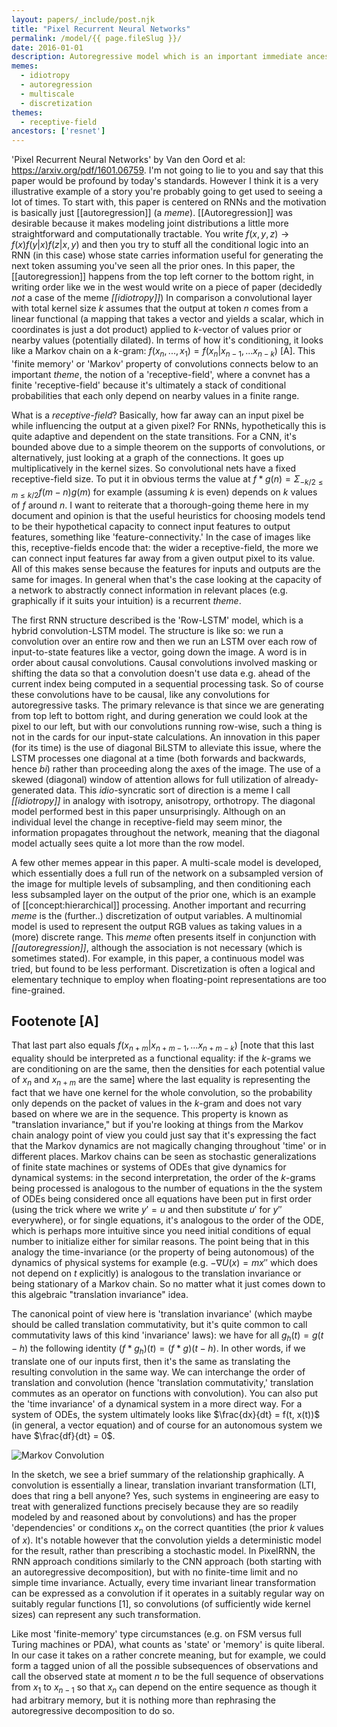 ```yaml
---
layout: papers/_include/post.njk
title: "Pixel Recurrent Neural Networks"
permalink: /model/{{ page.fileSlug }}/
date: 2016-01-01
description: Autoregressive model which is an important immediate ancestor to Wavenet
memes:
  - idiotropy
  - autoregression
  - multiscale
  - discretization
themes:
  - receptive-field
ancestors: ['resnet']
---
```


'Pixel Recurrent Neural Networks' by Van den Oord et al: https://arxiv.org/pdf/1601.06759.  I'm not going to lie to you and say that this paper would be profound by today's standards. However I think it is a very illustrative example of a story you're probably going to get used to seeing a lot of times. To start with, this paper is centered on RNNs and the motivation is basically just [[autoregression]] (a *meme*). [[Autoregression]] was desirable because it makes modeling joint distributions a little more straightforward and computationally tractable. You write $f(x,y,z) \rightarrow f(x)f(y | x)f(z | x, y)$ and then you try to stuff all the conditional logic into an RNN (in this case) whose state carries information useful for generating the next token assuming you've seen all the prior ones. In this paper, the [[autoregression]] happens from the top left corner to the bottom right, in writing order like we in the west would write on a piece of paper (decidedly *not* a case of the meme *[[idiotropy]]*) In comparison a convolutional layer with total kernel size $k$ assumes that the output at token $n$ comes from a linear functional (a mapping that takes a vector and yields a scalar, which in coordinates is just a dot product) applied to $k$-vector of values prior or nearby values (potentially dilated). In terms of how it's conditioning, it looks like a Markov chain on a $k$-gram: $f(x_n, ..., x_1) = f(x_n | x_{n-1}, ... x_{n-k})$ [A].  This 'finite memory' or 'Markov' property of convolutions connects below to an important *theme*, the notion of a 'receptive-field', where a convnet has a finite 'receptive-field' because it's ultimately a stack of conditional probabilities that each only depend on nearby values in a finite range.

What is a *receptive-field*? Basically, how far away can an input pixel be while influencing the output at a given pixel? For RNNs, hypothetically this is quite adaptive and dependent on the state transitions. For a CNN, it's bounded above due to a simple theorem on the supports of convolutions, or alternatively, just looking at a graph of the connections. It goes up multiplicatively in the kernel sizes. So convolutional nets have a fixed receptive-field size. To put it in obvious terms the value at $f * g (n) = \Sigma_{-k/2 \leq m \leq k/2} f(m - n)g(m)$ for example (assuming $k$ is even) depends on $k$ values of $f$ around $n$. I want to reiterate that a thorough-going theme here in my document and opinion is that the useful heuristics for choosing models tend to be their hypothetical capacity to connect input features to output features, something like 'feature-connectivity.' In the case of images like this, receptive-fields encode that: the wider a receptive-field, the more we can connect input features far away from a given output pixel to its value. All of this makes sense because the features for inputs and outputs are the same for images. In general when that's the case looking at the capacity of a network to abstractly connect information in relevant places (e.g. graphically if it suits your intuition) is a recurrent *theme*.

 The first RNN structure described is the 'Row-LSTM' model, which is a hybrid convolution-LSTM model. The structure is like so: we run a convolution over an entire row and then we run an LSTM over each row of input-to-state features like a vector, going down the image.  A word is in order about causal convolutions. Causal convolutions involved masking or shifting the data so that a convolution doesn't use data e.g. ahead of the current index being computed in a sequential processing task. So of course these convolutions have to be causal, like any convolutions for autoregressive tasks. The primary relevance is that since we are generating from top left to bottom right, and during generation we could look at the pixel to our left, but with our convolutions running row-wise, such a thing is not in the cards for our input-state calculations. An innovation in this paper (for its time) is the use of diagonal BiLSTM to alleviate this issue, where the LSTM processes one diagonal at a time (both forwards and backwards, hence *bi*) rather than proceeding along the axes of the image. The use of a skewed (diagonal) window of attention allows for full utilization of already-generated data. This *idio*-syncratic sort of direction is a meme I call *[[idiotropy]]* in analogy with isotropy, anisotropy, orthotropy. The diagonal model performed best in this paper unsurprisingly. Although on an individual level the change in receptive-field may seem minor, the information propagates throughout the network, meaning that the diagonal model actually sees quite a lot more than the row model.

A few other memes appear in this paper. A multi-scale model is developed, which essentially does a full run of the network on a subsampled version of the image for multiple levels of subsampling, and then conditioning each less subsampled layer on the output of the prior one, which is an example of [[concept:hierarchical]] processing. Another important and recurring *meme* is the (further..) discretization of output variables. A multinomial model is used to represent the output RGB values as taking values in a (more) discrete range. This *meme* often presents itself in conjunction with *[[autoregression]]*, although the association is not necessary (which is sometimes stated). For example, in this paper, a continuous model was tried, but found to be less performant. Discretization is often a logical and elementary technique to employ when floating-point representations are too fine-grained. 

## Footenote [A]

That last part also equals $f(x_{n+m} | x_{n+m-1}, ... x_{n+m-k})$ [note that this last equality should be interpreted as a functional equality: if the $k$-grams we are conditioning on are the same, then the densities for each potential value of $x_n$ and $x_{n+m}$ are the same] where the last equality is representing the fact that we have one kernel for the whole convolution, so the probability only depends on the packet of values in the $k$-gram and does not vary based on where we are in the sequence. This property is known as "translation invariance," but if you're looking at things from the Markov chain analogy point of view you could just say that it's expressing the fact that the Markov dynamics are not magically changing throughout 'time' or in different places. Markov chains can be seen as stochastic generalizations of finite state machines or systems of ODEs that give dynamics for dynamical systems: in the second interpretation, the order of the $k$-grams being processed is analogous to the number of equations in the the system of ODEs being considered once all equations have been put in first order (using the trick where we write $y' = u$ and then substitute $u'$ for $y''$ everywhere), or for single equations, it's analogous to the order of the ODE, which is perhaps more intuitive since you need initial conditions of equal number to initialize either for similar reasons. The point being that in this analogy the time-invariance (or the property of being autonomous) of the dynamics of physical systems for example (e.g. $-\nabla U(x) = mx''$ which does not depend on $t$ explicitly) is analogous to the translation invariance or being stationary of a Markov chain. So no matter what it just comes down to this algebraic "translation invariance" idea. 

The canonical point of view here is 'translation invariance' (which maybe should be called translation commutativity, but it's quite common to call commutativity laws of this kind 'invariance' laws): we have for all $g_h(t) = g(t-h)$ the following identity $(f * g_h)(t) = (f * g)(t-h)$. In other words, if we translate one of our inputs first, then it's the same as translating the resulting convolution in the same way. We can interchange the order of translation and convolution (hence 'translation commutativity,' translation commutes as an operator on functions with convolution). You can also put the 'time invariance' of a dynamical system in a more direct way. For a system of ODEs, the system ultimately looks like $\frac{dx}{dt} = f(t, x(t))$ (in general, a vector equation) and of course for an autonomous system we have $\frac{df}{dt} = 0$. 
	
![Markov Convolution](/images/markov-convolution.png)

In the sketch, we see a brief summary of the relationship graphically. A convolution is essentially a linear, translation invariant transformation (LTI, does that ring a bell anyone? Yes, such systems in engineering are easy to treat with generalized functions precisely because they are so readily modeled by and reasoned about by convolutions) and has the proper 'dependencies' or conditions $x_n$ on the correct quantities (the prior $k$ values of $x$). It's notable however that the convolution yields a deterministic model for the result, rather than prescribing a stochastic model. In PixelRNN, the RNN approach conditions similarly to the CNN approach (both starting with an autoregressive decomposition), but with no finite-time limit and no simple time invariance. Actually, every time invariant linear transformation can be expressed as a convolution if it operates in a suitably regular way on suitably regular functions [1], so convolutions (of sufficiently wide kernel sizes) can represent any such transformation. 

Like most 'finite-memory' type circumstances (e.g. on FSM versus full Turing machines or PDA), what counts as 'state' or 'memory' is quite liberal. In our case it takes on a rather concrete meaning, but for example, we could form a tagged union of all the possible subsequences of observations and call the observed state at moment $n$ to be the full sequence of observations from $x_1$ to $x_{n-1}$ so that $x_n$ can depend on the entire sequence as though it had arbitrary memory, but it is nothing more than rephrasing the autoregressive decomposition to do so.

